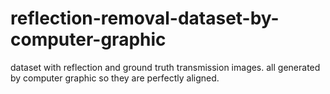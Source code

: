 # reflection-removal-dataset-by-computer-graphic
dataset with reflection and ground truth transmission images. all generated by computer graphic so they are perfectly aligned.
